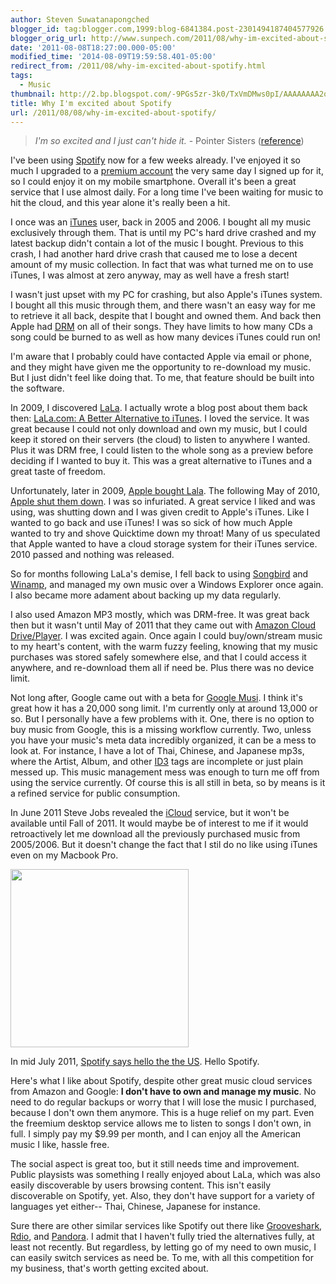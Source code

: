```yaml
---
author: Steven Suwatanapongched
blogger_id: tag:blogger.com,1999:blog-6841384.post-2301494187404577926
blogger_orig_url: http://www.sunpech.com/2011/08/why-im-excited-about-spotify.html
date: '2011-08-08T18:27:00.000-05:00'
modified_time: '2014-08-09T19:59:58.401-05:00'
redirect_from: /2011/08/why-im-excited-about-spotify.html
tags:
  - Music
thumbnail: http://2.bp.blogspot.com/-9PGs5zr-3k0/TxVmDMws0pI/AAAAAAAA2o0/ByIR-2Y4ymA/s600/music_logos.png
title: Why I'm excited about Spotify
url: /2011/08/08/why-im-excited-about-spotify/
---
```



<blockquote class="tr_bq"><em>I'm so excited and I just can't hide it.</em> - Pointer Sisters (<a href="http://en.wikipedia.org/wiki/I'm_So_Excited">reference</a>) </blockquote>

I've been using <a href="http://www.spotify.com/">Spotify</a> now for a few weeks already. I've enjoyed it so much I upgraded to a <a href="http://www.spotify.com/us/get-spotify/premium/">premium account</a> the very same day I signed up for it, so I could enjoy it on my mobile smartphone. Overall it's been a great service that I use almost daily. For a long time I've been waiting for music to hit the cloud, and this year alone it's really been a hit.

I once was an <a href="http://www.apple.com/itunes/">iTunes</a> user, back in 2005 and 2006. I bought all my music exclusively through them. That is until my PC's hard drive crashed and my latest backup didn't contain a lot of the music I bought. Previous to this crash, I had another hard drive crash that caused me to lose a decent amount of my music collection. In fact that was what turned me on to use iTunes, I was almost at zero anyway, may as well have a fresh start!

I wasn't just upset with my PC for crashing, but also Apple's iTunes system. I bought all this music through them, and there wasn't an easy way for me to retrieve it all back, despite that I bought and owned them. And back then Apple had <a href="http://en.wikipedia.org/wiki/Digital_rights_management">DRM</a> on all of their songs. They have limits to how many CDs a song could be burned to as well as how many devices iTunes could run on!

I'm aware that I probably could have contacted Apple via email or phone, and they might have given me the opportunity to re-download my music. But I just didn't feel like doing that. To me, that feature should be built into the software.

In 2009, I discovered <a href="http://en.wikipedia.org/wiki/Lala_(website)">LaLa</a>. I actually wrote a blog post about them back then: <a href="/2009/05/lala-better-alternative-to-itunes">LaLa.com: A Better Alternative to iTunes</a>. I loved the service. It was great because I could not only download and own my music, but I could keep it stored on their servers (the cloud) to listen to anywhere I wanted. Plus it was DRM free, I could listen to the whole song as a preview before deciding if I wanted to buy it. This was a great alternative to iTunes and a great taste of freedom.

Unfortunately, later in 2009, <a href="http://allthingsd.com/20091204/confirmed-apple-in-talks-to-buy-music-service-lala-com/">Apple bought Lala</a>. The following May of 2010, <a href="http://20somethingfinance.com/lala-shut-down-by-apple/">Apple shut them down</a>. I was so infuriated. A great service I liked and was using, was shutting down and I was given credit to Apple's iTunes. Like I wanted to go back and use iTunes! I was so sick of how much Apple wanted to try and shove Quicktime down my throat! Many of us speculated that Apple wanted to have a cloud storage system for their iTunes service. 2010 passed and nothing was released.

So for months following LaLa's demise, I fell back to using <a href="http://getsongbird.com/">Songbird</a> and <a href="http://www.winamp.com/">Winamp</a>, and managed my own music over a Windows Explorer once again. I also became more adament about backing up my data regularly.

I also used Amazon MP3 mostly, which was DRM-free. It was great back then but it wasn't until May of 2011 that they came out with <a href="http://en.wikipedia.org/wiki/Amazon_Cloud_Drive">Amazon Cloud Drive/Player</a>. I was excited again. Once again I could buy/own/stream music to my heart's content, with the warm fuzzy feeling, knowing that my music purchases was stored safely somewhere else, and that I could access it anywhere, and re-download them all if need be. Plus there was no device limit.

Not long after, Google came out with a beta for <a href="http://music.google.com/">Google Musi</a>. I think it's great how it has a 20,000 song limit. I'm currently only at around 13,000 or so. But I personally have a few problems with it. One, there is no option to buy music from Google, this is a missing workflow currently. Two, unless you have your music's meta data incredibly organized, it can be a mess to look at. For instance, I have a lot of Thai, Chinese, and Japanese mp3s, where the Artist, Album, and other <a href="http://en.wikipedia.org/wiki/ID3">ID3</a> tags are incomplete or just plain messed up. This music management mess was enough to turn me off from using the service currently. Of course this is all still in beta, so by means is it a refined service for public consumption.

In June 2011 Steve Jobs revealed the <a href="http://www.apple.com/icloud/">iCloud</a> service, but it won't be available until Fall of 2011. It would maybe be of interest to me if it would retroactively let me download all the previously purchased music from 2005/2006. But it doesn't change the fact that I stil do no like using iTunes even on my Macbook Pro.

<img   border="0" src="http://2.bp.blogspot.com/-9PGs5zr-3k0/TxVmDMws0pI/AAAAAAAA2o0/ByIR-2Y4ymA/s320/music_logos.png" alt="" height="285"  />
  
In mid July 2011, <a href="http://www.spotify.com/us/blog/archives/2011/07/14/hello-america-spotify-here/">Spotify says hello the the US</a>. Hello Spotify.

Here's what I like about Spotify, despite other great music cloud services from Amazon and Google: <strong>I don't have to own and manage my music</strong>. No need to do regular backups or worry that I will lose the music I purchased, because I don't own them anymore. This is a huge relief on my part. Even the freemium desktop service allows me to listen to songs I don't own, in full. I simply pay my $9.99 per month, and I can enjoy all the American music I like, hassle free.

The social aspect is great too, but it still needs time and improvement. Public playsists was something I really enjoyed about LaLa, which was also easily discoverable by users browsing content. This isn't easily discoverable on Spotify, yet. Also, they don't have support for a variety of languages yet either-- Thai, Chinese, Japanese for instance.

Sure there are other similar services like Spotify out there like <a href="http://grooveshark.com/">Grooveshark</a>, <a href="http://www.rdio.com/">Rdio</a>, and <a href="http://www.pandora.com/">Pandora</a>. I admit that I haven't fully tried the alternatives fully, at least not recently. But regardless, by letting go of my need to own music, I can easily switch services as need be. To me, with all this competition for my business, that's worth getting excited about.